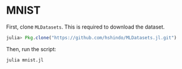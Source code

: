 # MNIST
First, clone `MLDatasets`. This is required to download the dataset.
```julia
julia> Pkg.clone("https://github.com/hshindo/MLDatasets.jl.git")
```

Then, run the script:
```
julia mnist.jl
```

